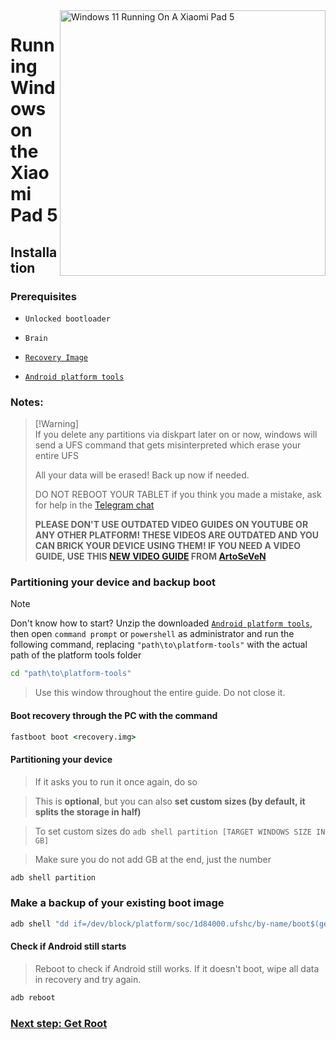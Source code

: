 <img align="right" src="https://raw.githubusercontent.com/erdilS/Port-Windows-11-Xiaomi-Pad-5/main/nabu.png" width="425" alt="Windows 11 Running On A Xiaomi Pad 5">


# Running Windows on the Xiaomi Pad 5

## Installation

### Prerequisites
- ```Unlocked bootloader```

-  ```Brain```
  
- [```Recovery Image```](https://github.com/erdilS/Port-Windows-11-Xiaomi-Pad-5/releases/download/1.0/recovery.img)

- [```Android platform tools```](https://developer.android.com/studio/releases/platform-tools)

### Notes:
> [!Warning]\
> If you delete any partitions via diskpart later on or now, windows will send a UFS command that gets misinterpreted which erase your entire UFS
> 
> All your data will be erased! Back up now if needed.
> 
> DO NOT REBOOT YOUR TABLET if you think you made a mistake, ask for help in the [Telegram chat](https://t.me/nabuwoa)
>
> **PLEASE DON'T USE OUTDATED VIDEO GUIDES ON YOUTUBE OR ANY OTHER PLATFORM! THESE VIDEOS ARE OUTDATED AND YOU CAN BRICK YOUR DEVICE USING THEM! IF YOU NEED A VIDEO GUIDE, USE THIS [NEW VIDEO GUIDE](https://youtu.be/BbgTbTGbXYg) FROM [ArtoSeVeN](https://www.youtube.com/channel/UCYjwfxlYlJ7Nnzv01oszQvA)**


### Partitioning your device and backup boot
> [!NOTE]
> Don't know how to start? Unzip the downloaded [```Android platform tools```](https://developer.android.com/studio/releases/platform-tools), then open ```command prompt``` or `powershell` as administrator and run the following command, replacing `"path\to\platform-tools"` with the actual path of the platform tools folder
```cmd
cd "path\to\platform-tools"
```
> Use this window throughout the entire guide. Do not close it.

#### Boot recovery through the PC with the command
```cmd
fastboot boot <recovery.img>
```
#### Partitioning your device

> If it asks you to run it once again, do so

> This is **optional**, but you can also **set custom sizes (by default, it splits the storage in half)**

> To set custom sizes do ```adb shell partition [TARGET WINDOWS SIZE IN GB]```

> Make sure you do not add GB at the end, just the number

```cmd
adb shell partition
```

### Make a backup of your existing boot image
```cmd
adb shell "dd if=/dev/block/platform/soc/1d84000.ufshc/by-name/boot$(getprop ro.boot.slot_suffix) of=/tmp/normal_boot.img" && adb pull /tmp/normal_boot.img
```


#### Check if Android still starts
> Reboot to check if Android still works. If it doesn't boot, wipe all data in recovery and try again.

```cmd
adb reboot
```


### [Next step: Get Root](/guide/English/2-rootguide-en.md)
